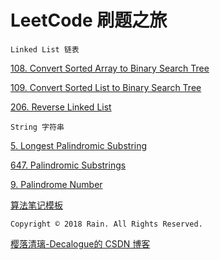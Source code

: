 # LeetCode 刷题之旅

`Linked List 链表`

[108. Convert Sorted Array to Binary Search Tree](https://github.com/Decalogue/AlgorithmMap/blob/master/leetcode/108.md)

[109. Convert Sorted List to Binary Search Tree](https://github.com/Decalogue/AlgorithmMap/blob/master/leetcode/109.md)

[206. Reverse Linked List](https://github.com/Decalogue/AlgorithmMap/blob/master/leetcode/206.md)

`String 字符串`

[5. Longest Palindromic Substring](https://github.com/Decalogue/AlgorithmMap/blob/master/leetcode/5.md)

[647. Palindromic Substrings](https://github.com/Decalogue/AlgorithmMap/blob/master/leetcode/647.md)

[9. Palindrome Number](https://github.com/Decalogue/AlgorithmMap/blob/master/leetcode/9.md)

[算法笔记模板](https://github.com/Decalogue/AlgorithmMap/blob/master/leetcode/template.md)

`Copyright © 2018 Rain. All Rights Reserved.`

[樱落清璃-Decalogue的 CSDN 博客](https://www.decalogue.cn)

